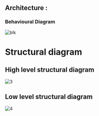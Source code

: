 ## Architecture :
### Behavioural Diagram
![blk](https://user-images.githubusercontent.com/47130806/157797654-d98bf849-3496-4868-9b67-fad0a2fddf85.PNG)

# Structural diagram
## High level structural diagram
![3](https://user-images.githubusercontent.com/47153476/157861976-147e0bbc-572d-401d-a150-33b72c0a8abc.PNG)

## Low level structural diagram
![4](https://user-images.githubusercontent.com/47153476/157861986-1f62e2ca-9673-419c-8e84-673a49eadb37.PNG)

